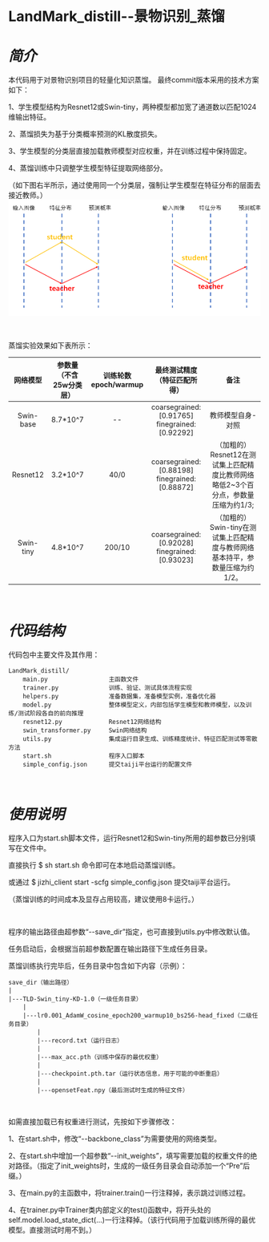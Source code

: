 # LandMark_distill--景物识别_蒸馏

# _简介_
本代码用于对景物识别项目的轻量化知识蒸馏。
最终commit版本采用的技术方案如下：

1、学生模型结构为Resnet12或Swin-tiny，两种模型都加宽了通道数以匹配1024维输出特征。

2、蒸馏损失为基于分类概率预测的KL散度损失。

3、学生模型的分类层直接加载教师模型对应权重，并在训练过程中保持固定。

4、蒸馏训练中只调整学生模型特征提取网络部分。

（如下图右半所示，通过使用同一个分类层，强制让学生模型在特征分布的层面去接近教师。）
![](./imgs/distill.png)



<br>

蒸馏实验效果如下表所示：

|网络模型  |参数量（不含<br>25w分类层）|训练轮数<br>epoch/warmup |最终测试精度<br>（特征匹配所得） | 备注 |
|:--:     |:--:              |:--:        |:--:    | :--: |
|Swin-base|8.7*10^7   |--|coarsegrained:[0.91765]<br>finegrained:[0.92292]|教师模型自身-对照|
|Resnet12 |3.2*10^7  |40/0    |coarsegrained:[0.88198]<br>finegrained:[0.88872]  |（加粗的）Resnet12在测试集上匹配精度比教师网络略低2~3个百分点，参数量压缩为约1/3;|
|Swin-tiny|4.8*10^7  |200/10 |coarsegrained:[0.92028]<br>finegrained:[0.93023]|（加粗的）Swin-tiny在测试集上匹配精度与教师网络基本持平，参数量压缩为约1/2。|

<br>

# _代码结构_

代码包中主要文件及其作用：

    LandMark_distill/
        main.py                 主函数文件
        trainer.py              训练、验证、测试具体流程实现
        helpers.py              准备数据集，准备模型实例，准备优化器
        model.py                整体模型定义，内部包括学生模型和教师模型，以及训练/测试阶段各自的前向推理
        resnet12.py             Resnet12网络结构
        swin_transformer.py     Swin网络结构
        utils.py                集成运行目录生成、训练精度统计、特征匹配测试等零散方法
        start.sh                程序入口脚本
        simple_config.json      提交taiji平台运行的配置文件

<br>

# _使用说明_

程序入口为start.sh脚本文件，运行Resnet12和Swin-tiny所用的超参数已分别填写在文件中。

直接执行 $ sh start.sh 命令即可在本地启动蒸馏训练。

或通过 $ jizhi_client start -scfg simple_config.json 提交taiji平台运行。

（蒸馏训练的时间成本及显存占用较高，建议使用8卡运行。）

<br>

程序的输出路径由超参数“--save_dir”指定，也可直接到utils.py中修改默认值。

任务启动后，会根据当前超参数配置在输出路径下生成任务目录。

蒸馏训练执行完毕后，任务目录中包含如下内容（示例）：

    save_dir（输出路径）
    |
    |---TLD-Swin_tiny-KD-1.0（一级任务目录）
        |
        |---lr0.001_AdamW_cosine_epoch200_warmup10_bs256-head_fixed（二级任务目录）
            |
            |---record.txt（运行日志）
            |
            |---max_acc.pth（训练中保存的最优权重）
            |
            |---checkpoint.pth.tar（运行状态信息，用于可能的中断重启）
            |
            |---opensetFeat.npy（最后测试时生成的特征文件）


<br>

如需直接加载已有权重进行测试，先按如下步骤修改：

1、在start.sh中，修改“--backbone_class”为需要使用的网络类型。

2、在start.sh中增加一个超参数“--init_weights”，填写需要加载的权重文件的绝对路径。（指定了init_weights时，生成的一级任务目录会自动添加一个“Pre”后缀。）

3、在main.py的主函数中，将trainer.train()一行注释掉，表示跳过训练过程。

4、在trainer.py中Trainer类内部定义的test()函数中，将开头处的self.model.load_state_dict(...)一行注释掉。（该行代码用于加载训练所得的最优模型。直接测试时用不到。）

